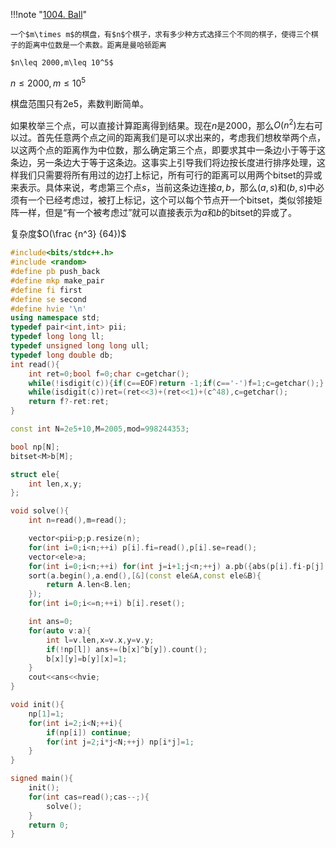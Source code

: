 !!!note "[1004. Ball](http://acm.hdu.edu.cn/contest/problem?cid=1044&pid=1004)"

	一个$m\times m$的棋盘，有$n$个棋子，求有多少种方式选择三个不同的棋子，使得三个棋子的距离中位数是一个素数。距离是曼哈顿距离

	$n\leq 2000,m\leq 10^5$

$n\leq 2000,m\leq 10^5$

棋盘范围只有2e5，素数判断简单。

如果枚举三个点，可以直接计算距离得到结果。现在$n$是$2000$，那么$O(n^2)$左右可以过。首先任意两个点之间的距离我们是可以求出来的，考虑我们想枚举两个点，以这两个点的距离作为中位数，那么确定第三个点，即要求其中一条边小于等于这条边，另一条边大于等于这条边。这事实上引导我们将边按长度进行排序处理，这样我们只需要将所有用过的边打上标记，所有可行的距离可以用两个bitset的异或来表示。具体来说，考虑第三个点$s$，当前这条边连接$a,b$，那么$(a,s)$和$(b,s)$中必须有一个已经考虑过，被打上标记，这个可以每个节点开一个bitset，类似邻接矩阵一样，但是“有一个被考虑过”就可以直接表示为$a$和$b$的bitset的异或了。

复杂度$O(\frac {n^3} {64})$

```cpp
#include<bits/stdc++.h>
#include <random>
#define pb push_back
#define mkp make_pair
#define fi first
#define se second
#define hvie '\n'
using namespace std;
typedef pair<int,int> pii;
typedef long long ll;
typedef unsigned long long ull;
typedef long double db;
int read(){
	int ret=0;bool f=0;char c=getchar();
	while(!isdigit(c)){if(c==EOF)return -1;if(c=='-')f=1;c=getchar();}
	while(isdigit(c))ret=(ret<<3)+(ret<<1)+(c^48),c=getchar();
	return f?-ret:ret;
}

const int N=2e5+10,M=2005,mod=998244353;

bool np[N];
bitset<M>b[M];

struct ele{
	int len,x,y;
};

void solve(){
	int n=read(),m=read();

	vector<pii>p;p.resize(n);
	for(int i=0;i<n;++i) p[i].fi=read(),p[i].se=read();
	vector<ele>a;
	for(int i=0;i<n;++i) for(int j=i+1;j<n;++j) a.pb({abs(p[i].fi-p[j].fi)+abs(p[i].se-p[j].se),i,j});
	sort(a.begin(),a.end(),[&](const ele&A,const ele&B){
		return A.len<B.len;
	});
	for(int i=0;i<=n;++i) b[i].reset();

	int ans=0;
	for(auto v:a){
		int l=v.len,x=v.x,y=v.y;
		if(!np[l]) ans+=(b[x]^b[y]).count();
		b[x][y]=b[y][x]=1;
	}
	cout<<ans<<hvie;
}

void init(){
	np[1]=1;
	for(int i=2;i<N;++i){
		if(np[i]) continue;
		for(int j=2;i*j<N;++j) np[i*j]=1;
	}
}

signed main(){
	init();
	for(int cas=read();cas--;){
		solve();
	}
	return 0;
}
```